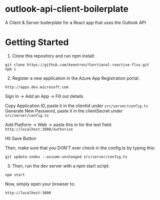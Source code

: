 # outlook-api-client-boilerplate
A Client & Server boilerplate for a React app that uses the Outlook API

# Getting Started
1. Clone this repository and run npm install:

```
git clone https://github.com/kenotron/functional-reactive-flux.git
npm i
```

2. Register a new application in the Azure App Registration portal:

```
http://apps.dev.microsoft.com
```

Sign In -> Add an App -> Fill out details

Copy Application ID, paste it in the clientId under ```src/server/config.ts```
Generate New Password, paste it in the clientSecret under ```src/server/config.ts```

Add Platform -> Web -> paste this in for the text field: ```http://localhost:3000/authorize```

Hit Save Button

Then, make sure that you DON'T ever check in the config.ts by typing this:

```
git update-index --assume-unchanged src/server/config.ts
```

3. Then, run the dev server with a npm start script:

```
npm start
```

Now, simply open your browser to:

```
http://localhost:3000
```


